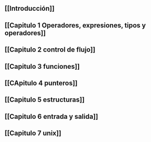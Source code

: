 
## [[Introducción]]

## [[Capitulo 1 Operadores, expresiones, tipos y operadores]]
## [[Capitulo 2 control de flujo]]

## [[Capitulo 3 funciones]]
## [[CApitulo 4 punteros]] 
## [[Capitulo 5 estructuras]]
## [[Capitulo 6 entrada y salida]]
##  [[Capitulo 7 unix]]

